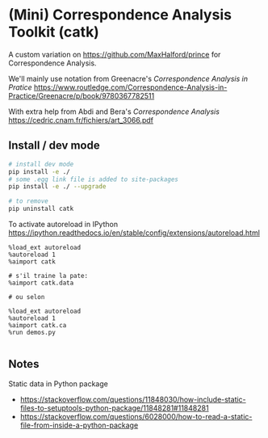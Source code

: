 # (Mini) Correspondence Analysis Toolkit (catk)

A custom variation on <https://github.com/MaxHalford/prince> for Correspondence Analysis.

We'll mainly use notation from Greenacre's _Correspondence Analysis in Pratice_
<https://www.routledge.com/Correspondence-Analysis-in-Practice/Greenacre/p/book/9780367782511>

With extra help from Abdi and Bera's _Correspondence Analysis_ <https://cedric.cnam.fr/fichiers/art_3066.pdf>

## Install / dev mode

```bash
# install dev mode
pip install -e ./
# some .egg link file is added to site-packages
pip install -e ./ --upgrade

# to remove
pip uninstall catk
```

To activate autoreload in IPython <https://ipython.readthedocs.io/en/stable/config/extensions/autoreload.html>

```IPython
%load_ext autoreload
%autoreload 1
%aimport catk

# s'il traine la pate:
%aimport catk.data

# ou selon

%load_ext autoreload
%autoreload 1
%aimport catk.ca
%run demos.py


```

## Notes

Static data in Python package

- <https://stackoverflow.com/questions/11848030/how-include-static-files-to-setuptools-python-package/11848281#11848281>
- <https://stackoverflow.com/questions/6028000/how-to-read-a-static-file-from-inside-a-python-package>
